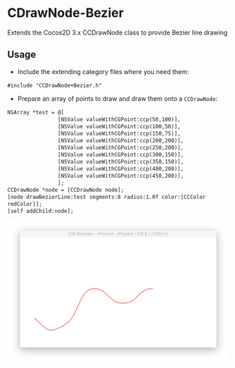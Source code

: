 # CDrawNode-Bezier
Extends the Cocos2D 3.x CCDrawNode class to provide Bezier line drawing


## Usage
* Include the extending category files where you need them:
```
#include "CCDrawNode+Bezier.h"
```
* Prepare an array of points to draw and draw them onto a `CCDrawNode`:
```
NSArray *test = @[
                [NSValue valueWithCGPoint:ccp(50,100)],
                [NSValue valueWithCGPoint:ccp(100,50)],
                [NSValue valueWithCGPoint:ccp(150,75)],
                [NSValue valueWithCGPoint:ccp(200,200)],
                [NSValue valueWithCGPoint:ccp(250,200)],
                [NSValue valueWithCGPoint:ccp(300,150)],
                [NSValue valueWithCGPoint:ccp(350,150)],
                [NSValue valueWithCGPoint:ccp(400,200)],
                [NSValue valueWithCGPoint:ccp(450,200)],
                ];
CCDrawNode *node = [CCDrawNode node];
[node drawBezierLine:test segments:8 radius:1.0f color:[CCColor redColor]];
[self addChild:node];
```

![Example Output](https://raw.githubusercontent.com/njt1982/CCDrawNode-Bezier/master/example.png)

